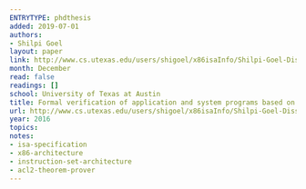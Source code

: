 ```yaml
---
ENTRYTYPE: phdthesis
added: 2019-07-01
authors:
- Shilpi Goel
layout: paper
link: http://www.cs.utexas.edu/users/shigoel/x86isaInfo/Shilpi-Goel-Dissertation.pdf
month: December
read: false
readings: []
school: University of Texas at Austin
title: Formal verification of application and system programs based on a validated x86 ISA model
url: http://www.cs.utexas.edu/users/shigoel/x86isaInfo/Shilpi-Goel-Dissertation.pdf
year: 2016
topics:
notes:
- isa-specification
- x86-architecture
- instruction-set-architecture
- acl2-theorem-prover
---
```

